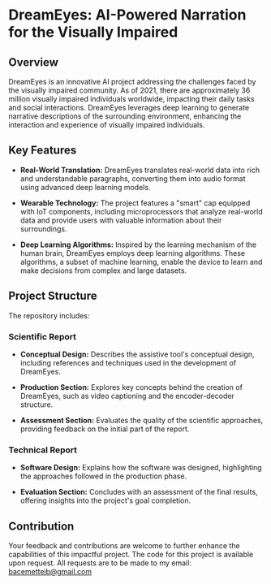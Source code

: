 # DreamEyes: AI-Powered Narration for the Visually Impaired

## Overview

DreamEyes is an innovative AI project addressing the challenges faced by the visually impaired community. As of 2021, there are approximately 36 million visually impaired individuals worldwide, impacting their daily tasks and social interactions. DreamEyes leverages deep learning to generate narrative descriptions of the surrounding environment, enhancing the interaction and experience of visually impaired individuals.

## Key Features

- **Real-World Translation:** DreamEyes translates real-world data into rich and understandable paragraphs, converting them into audio format using advanced deep learning models.
  
- **Wearable Technology:** The project features a "smart" cap equipped with IoT components, including microprocessors that analyze real-world data and provide users with valuable information about their surroundings.

- **Deep Learning Algorithms:** Inspired by the learning mechanism of the human brain, DreamEyes employs deep learning algorithms. These algorithms, a subset of machine learning, enable the device to learn and make decisions from complex and large datasets.

## Project Structure

The repository includes:

### Scientific Report

- **Conceptual Design:** Describes the assistive tool's conceptual design, including references and techniques used in the development of DreamEyes.
  
- **Production Section:** Explores key concepts behind the creation of DreamEyes, such as video captioning and the encoder-decoder structure.
  
- **Assessment Section:** Evaluates the quality of the scientific approaches, providing feedback on the initial part of the report.

### Technical Report

- **Software Design:** Explains how the software was designed, highlighting the approaches followed in the production phase.
  
- **Evaluation Section:** Concludes with an assessment of the final results, offering insights into the project's goal completion.

## Contribution

Your feedback and contributions are welcome to further enhance the capabilities of this impactful project.
The code for this project is available upon request. All requests are to be made to my email: bacemetteib@gmail.com
